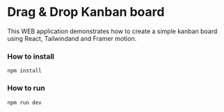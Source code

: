 # Drag & Drop Kanban board

This WEB application demonstrates how to create a simple kanban board using React, Tailwindand and Framer motion.

### How to install

```console
npm install
```

### How to run

```console
npm run dev
```
